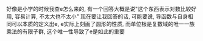 好像是小学的时候我查e怎么来的, 有一个回答大概是说"这个东西表示对数比较好用, 容易计算, 不太大也不太小"
现在要让我回答的话, 可能要说, 导函数与自身相同可以本质的定义出e, e实际上刻画了圆形的性质, 而单位根是复数域的唯一一族乘法的有限子群, 这个唯一性导致了e是如此的重要
